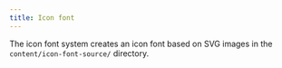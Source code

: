 ```yaml
---
title: Icon font
---
```


The icon font system creates an icon font based on SVG images in the <code>content/icon-font-source/</code> directory.
